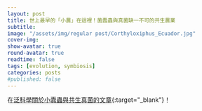 ```yaml
---
layout: post
title: 世上最早的「小農」在這裡！菌蠹蟲與真菌缺一不可的共生農業
subtitle:
image: "/assets/img/regular post/Corthyloxiphus_Ecuador.jpg"
cover-img:
show-avatar: true
round-avatar: true
readtime: false
tags: [evolution, symbiosis]
categories: posts
#published: false
---
```

在[泛科學關於小蠹蟲與共生真菌的文章](https://pansci.asia/archives/189833?fbclid=IwAR3ydVshZ4KCN3hdfc3_WEGM_nhzYYsGnKYRyGkRFXwtkm8llDXwWJpZ-bU){:target="_blank"}！

